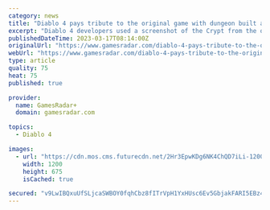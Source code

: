 ```yaml
---
category: news
title: "Diablo 4 pays tribute to the original game with dungeon built around a screenshot of the Crypt"
excerpt: "Diablo 4 developers used a screenshot of the Crypt from the original game to design one of the dungeons in the upcoming action-RPG. Diablo 4's early beta access, available to those who've pre-ordered ..."
publishedDateTime: 2023-03-17T08:14:00Z
originalUrl: "https://www.gamesradar.com/diablo-4-pays-tribute-to-the-original-game-with-dungeon-built-around-a-screenshot-of-the-crypt/"
webUrl: "https://www.gamesradar.com/diablo-4-pays-tribute-to-the-original-game-with-dungeon-built-around-a-screenshot-of-the-crypt/"
type: article
quality: 75
heat: 75
published: true

provider:
  name: GamesRadar+
  domain: gamesradar.com

topics:
  - Diablo 4

images:
  - url: "https://cdn.mos.cms.futurecdn.net/2Hr3EpwKDg6NK4ChQD7iLi-1200-80.jpg"
    width: 1200
    height: 675
    isCached: true

secured: "v9LwIBQxuUfSLjcaSWBOY0fqhCbz8fITrVpH1YxHUsc6Ev5GbjakFARI5EBz4mkpHPLCA+QZlY6UIXWOzWrv8062t71Mqt3DLRSpHooyQtpkPErINnM1WcWDb/R1qAwFpEJz0ZHQ+ziFsijJGUQ5FWyCWWMjp4mjT29HRMLTQs1cthCNMdvDNeKzIzGOI9XuNwNhCfIv7MNOkSmda9srC3PkHct2PSFhLJMG72aiRdQujfNHhd4SmHcoojV2VbguIN2SHLnn902ZtqiZSfh+KKdjfLOMARzQVBAFqMDe0oa2VCuaUYjKc006lO73pqbP3VSHC7mumJkduKjScRGja+myVbHP5h585hToPNj5IJQ=;DqudSPGGmlh8regsYq0t9w=="
---
```


